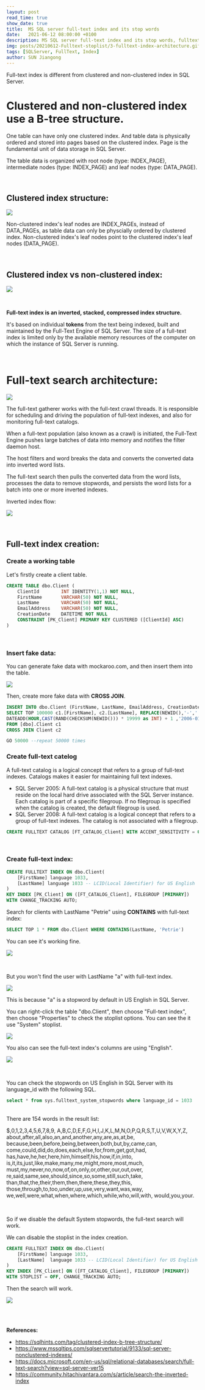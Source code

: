 ```yaml
---
layout: post
read_time: true
show_date: true
title:  MS SQL server full-text index and its stop words
date:   2021-06-12 08:00:00 +0100
description: MS SQL server full-text index and its stop words, fulltext index, Microsoft
img: posts/20210612-Fulltext-stoplist/3-fulltext-index-architecture.gif
tags: [SQLServer, FullText, Index]
author: SUN Jiangong
---
```


Full-text index is different from clustered and non-clustered index in SQL Server.

# Clustered and non-clustered index use a B-tree structure.

One table can have only one clustered index. And table data is physically ordered and stored into pages based on the clustered index. Page is the fundamental unit of data storage in SQL Server.

The table data is organized with root node (type: INDEX_PAGE), intermediate nodes (type: INDEX_PAGE) and leaf nodes (type: DATA_PAGE).

<!--more-->
<br/>

## Clustered index structure:

![](./../../../assets/img/posts/20210612-Fulltext-stoplist/1-clustered-index-structure.jpg)

Non-clustered index's leaf nodes are INDEX_PAGEs, 
instead of DATA_PAGEs, as table data can only be physcially ordered by clustered index. Non-clustered index's leaf nodes point to the clustered index's leaf nodes (DATA_PAGE).

<br/>

## Clustered index vs non-clustered index:

![](./../../../assets/img/posts/20210612-Fulltext-stoplist/2-clustered-index-vs-non-clustered-index.PNG)

<br/>

**Full-text index is an inverted, stacked, compressed index structure.**

It's based on individual **tokens** from the text being indexed, built and maintained by the Full-Text Engine of SQL Server. The size of a full-text index is limited only by the available memory resources of the computer on which the instance of SQL Server is running.

<br/>

# Full-text search architecture:

![](./../../../assets/img/posts/20210612-Fulltext-stoplist/3-fulltext-index-architecture.gif)

The full-text gatherer works with the full-text crawl threads. It is responsible for scheduling and driving the population of full-text indexes, and also for monitoring full-text catalogs.

When a full-text population (also known as a crawl) is initiated, the Full-Text Engine pushes large batches of data into memory and notifies the filter daemon host. 

The host filters and word breaks the data and converts the converted data into inverted word lists. 

The full-text search then pulls the converted data from the word lists, processes the data to remove stopwords, and persists the word lists for a batch into one or more inverted indexes.

Inverted index flow:

![](./../../../assets/img/posts/20210612-Fulltext-stoplist/9-inverted-index.jpg)

<br/>

## Full-text index creation:


### Create a working table

Let's firstly create a client table.

```sql
CREATE TABLE dbo.Client (
    ClientId		INT IDENTITY(1,1) NOT NULL,
    FirstName		VARCHAR(50) NOT NULL, 
    LastName		VARCHAR(50) NOT NULL,
    EmailAddress	VARCHAR(50) NOT NULL,
    CreationDate	DATETIME NOT NULL
    CONSTRAINT [PK_Client] PRIMARY KEY CLUSTERED ([ClientId] ASC)
)
```
<br/>

### Insert fake data:

You can generate fake data with mockaroo.com, and then insert them into the table.

![](./../../../assets/img/posts/20210612-Fulltext-stoplist/10-mockaroo.PNG)

Then, create more fake data with **CROSS JOIN**.

```sql
INSERT INTO dbo.Client (FirstName, LastName, EmailAddress, CreationDate)
SELECT TOP 100000 c1.[FirstName], c2.[LastName], REPLACE(NEWID(),'-','') + '@gmail.com',
DATEADD(HOUR,CAST(RAND(CHECKSUM(NEWID())) * 19999 as INT) + 1 ,'2006-01-01')
FROM [dbo].Client c1
CROSS JOIN Client c2

GO 50000 --repeat 50000 times
```


### Create full-text catelog 

A full-text catalog is a logical concept that refers to a group of full-text indexes. Catalogs makes it easier for maintaining full text indexes.

- SQL Server 2005: A full-text catalog is a physical structure that must reside on the local hard drive associated with the SQL Server instance. Each catalog is part of a specific filegroup. If no filegroup is specified when the catalog is created, the default filegroup is used.
- SQL Server 2008: A full-text catalog is a logical concept that refers to a group of full-text indexes. The catalog is not associated with a filegroup.

```sql
CREATE FULLTEXT CATALOG [FT_CATALOG_Client] WITH ACCENT_SENSITIVITY = OFF
```

<br/>

### Create full-text index:

```sql
CREATE FULLTEXT INDEX ON dbo.Client(
	[FirstName] language 1033,
	[LastName] language 1033 -- LCID(Local Identifier) for US English
)
KEY INDEX [PK_Client] ON ([FT_CATALOG_Client], FILEGROUP [PRIMARY])
WITH CHANGE_TRACKING AUTO;
```

Search for clients with LastName "Petrie" using **CONTAINS** with full-text index:

```sql
SELECT TOP 1 * FROM dbo.Client WHERE CONTAINS(LastName, 'Petrie')
```

You can see it's working fine.

![](./../../../assets/img/posts/20210612-Fulltext-stoplist/4-fulltext-search-contains.PNG)

<br/>

But you won't find the user with LastName "a" with full-text index.

![](./../../../assets/img/posts/20210612-Fulltext-stoplist/5-fulltext-search-contains-stopword.PNG)

This is because "a" is a stopword by default in US English in SQL Server.

You can right-click the table "dbo.Client", then choose "Full-text index", then choose "Properties" to check the stoplist options. You can see the it use "System" stoplist.

![](./../../../assets/img/posts/20210612-Fulltext-stoplist/6-fulltext-search-stoplist-option.PNG)

You also can see the full-text index's columns are using "English".

![](./../../../assets/img/posts/20210612-Fulltext-stoplist/7-fulltext-search-stoplist-option-language.PNG)

<br/>

You can check the stopwords on US English in SQL Server with its language_id with the following SQL.

```sql
select * from sys.fulltext_system_stopwords where language_id = 1033
```

<br/>
There are 154 words in the result list:

$,0,1,2,3,4,5,6,7,8,9,
A,B,C,D,E,F,G,H,I,J,K,L,M,N,O,P,Q,R,S,T,U,V,W,X,Y,Z,
about,after,all,also,an,and,another,any,are,as,at,be,
because,been,before,being,between,both,but,by,came,can,
come,could,did,do,does,each,else,for,from,get,got,had,
has,have,he,her,here,him,himself,his,how,if,in,into,
is,it,its,just,like,make,many,me,might,more,most,much,
must,my,never,no,now,of,on,only,or,other,our,out,over,
re,said,same,see,should,since,so,some,still,such,take,
than,that,the,their,them,then,there,these,they,this,
those,through,to,too,under,up,use,very,want,was,way,
we,well,were,what,when,where,which,while,who,will,with,
would,you,your.

<br/>

So if we disable the default System stopwords, the full-text search will work.

We can disable the stoplist in the index creation.

```sql
CREATE FULLTEXT INDEX ON dbo.Client(
	[FirstName] language 1033,
	[LastName]  language 1033 -- LCID(Local Identifier) for US English
)
KEY INDEX [PK_Client] ON ([FT_CATALOG_Client], FILEGROUP [PRIMARY])
WITH STOPLIST = OFF, CHANGE_TRACKING AUTO;
```

Then the search will work.

![](./../../../assets/img/posts/20210612-Fulltext-stoplist/8-fulltext-search-stoplist-disabled.PNG)


<br/>
<br/>

**References:**
- https://sqlhints.com/tag/clustered-index-b-tree-structure/
- https://www.mssqltips.com/sqlservertutorial/9133/sql-server-nonclustered-indexes/
- https://docs.microsoft.com/en-us/sql/relational-databases/search/full-text-search?view=sql-server-ver15
- https://community.hitachivantara.com/s/article/search-the-inverted-index